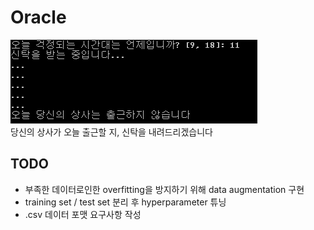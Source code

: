 Oracle 
======
![example](./example.png)  
당신의 상사가 오늘 출근할 지, 신탁을 내려드리겠습니다


TODO
----
- 부족한 데이터로인한 overfitting을 방지하기 위해 data augmentation 구현
- training set / test set 분리 후 hyperparameter 튜닝
- .csv 데이터 포맷 요구사항 작성
